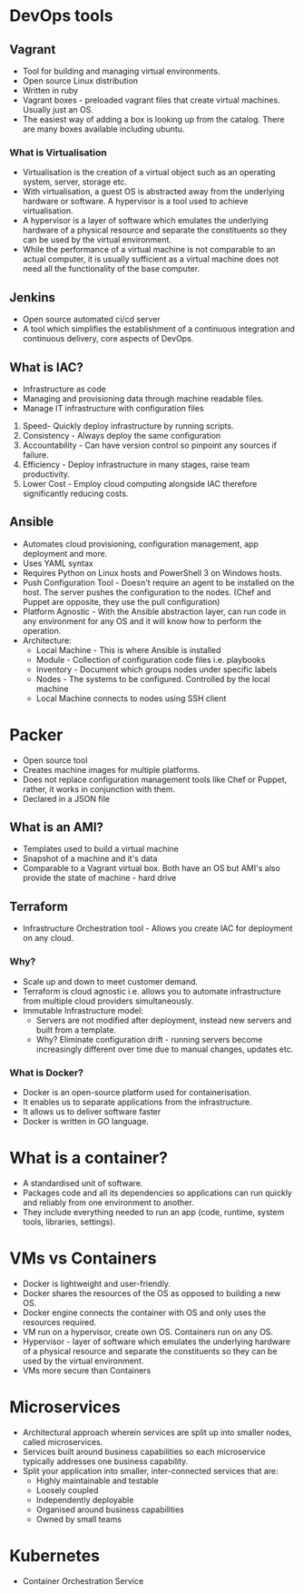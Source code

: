 # DevOps tools

## Vagrant
* Tool for building and managing virtual environments.
* Open source Linux distribution
* Written in ruby
* Vagrant boxes - preloaded vagrant files that create virtual machines. Usually just an OS.
* The easiest way of adding a box is looking up from the catalog. There are many boxes available including ubuntu.

### What is Virtualisation
* Virtualisation is the creation of a virtual object such as an operating system, server, storage etc.
* With virtualisation, a guest OS is abstracted away from the underlying hardware or software. A hypervisor is a tool used to achieve virtualisation.
* A hypervisor is a layer of software which emulates the underlying hardware of a physical resource and separate the constituents so they can be used by the virtual environment.
* While the performance of a virtual machine is not comparable to an actual computer, it is usually sufficient as a virtual machine does not need all the functionality of the base computer.

## Jenkins
* Open source automated ci/cd server
* A tool which simplifies the establishment of a continuous integration and continuous delivery, core aspects of DevOps.

## What is IAC?
* Infrastructure as code
* Managing and provisioning data through machine readable files.
* Manage IT infrastructure with configuration files

1. Speed- Quickly deploy infrastructure by running scripts.
2. Consistency - Always deploy the same configuration
3. Accountability - Can have version control so pinpoint any sources if failure.
4. Efficiency - Deploy infrastructure in many stages, raise team productivity.
5. Lower Cost - Employ cloud computing alongside IAC therefore significantly reducing costs.

## Ansible
* Automates cloud provisioning, configuration management, app deployment and more.
* Uses YAML syntax
* Requires Python on Linux hosts and PowerShell 3 on Windows hosts.
* Push Configuration Tool - Doesn't require an agent to be installed on the host. The server pushes the configuration to the nodes. (Chef and Puppet are opposite, they use the pull configuration)
* Platform Agnostic - With the Ansible abstraction layer, can run code in any environment for any OS and it will know how to perform the operation.
* Architecture:
  * Local Machine - This is where Ansible is installed
  * Module - Collection of configuration code files i.e. playbooks
  * Inventory - Document which groups nodes under specific labels
  * Nodes - The systems to be configured. Controlled by the local machine
  * Local Machine connects to nodes using SSH client


# Packer
* Open source tool
* Creates machine images for multiple platforms.
* Does not replace configuration management tools like Chef or Puppet, rather, it works in conjunction with them.
* Declared in a JSON file
## What is an AMI?
* Templates used to build a virtual machine
* Snapshot of a machine and it's data
* Comparable to a Vagrant virtual box. Both have an OS but AMI's also provide the state of machine - hard drive


## Terraform
* Infrastructure Orchestration tool - Allows you create IAC for deployment on any cloud.
### Why?
* Scale up and down to meet customer demand.
* Terraform is cloud agnostic i.e. allows you to automate infrastructure from multiple cloud providers simultaneously.
* Immutable Infrastructure model:
  * Servers are not modified after deployment, instead new servers and built from a template.
  * Why? Eliminate configuration drift - running servers become increasingly different over time due to manual changes, updates etc.


### What is Docker?
* Docker is an open-source platform used for containerisation.
* It enables us to separate applications from the infrastructure.
* It allows us to deliver software faster
* Docker is written in GO language.
# What is a container?
* A standardised unit of software.
* Packages code and all its dependencies so applications can run quickly and reliably from one environment to another.
* They include everything needed to run an app (code, runtime, system tools, libraries, settings).  

# VMs vs Containers
* Docker is lightweight and user-friendly.
* Docker shares the resources of the OS as opposed to building a new OS.
* Docker engine connects the container with OS and only uses the resources required.
* VM run on a hypervisor, create own OS. Containers run on any OS.
* Hypervisor - layer of software which emulates the underlying hardware of a physical resource and separate the constituents so they can be used by the virtual environment.
* VMs more secure than Containers


# Microservices
* Architectural approach wherein services are split up into smaller nodes, called microservices.
* Services built around business capabilities so each microservice typically addresses one business capability.
* Split your application into smaller, inter-connected services that are:
  * Highly maintainable and testable
  * Loosely coupled
  * Independently deployable
  * Organised around business capabilities
  * Owned by small teams

# Kubernetes
* Container Orchestration Service
